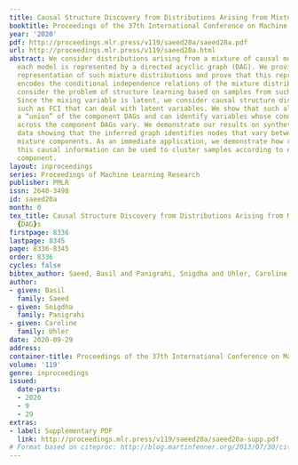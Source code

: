 ```yaml
---
title: Causal Structure Discovery from Distributions Arising from Mixtures of DAGs
booktitle: Proceedings of the 37th International Conference on Machine Learning
year: '2020'
pdf: http://proceedings.mlr.press/v119/saeed20a/saeed20a.pdf
url: http://proceedings.mlr.press/v119/saeed20a.html
abstract: We consider distributions arising from a mixture of causal models, where
  each model is represented by a directed acyclic graph (DAG). We provide a graphical
  representation of such mixture distributions and prove that this representation
  encodes the conditional independence relations of the mixture distribution. We then
  consider the problem of structure learning based on samples from such distributions.
  Since the mixing variable is latent, we consider causal structure discovery algorithms
  such as FCI that can deal with latent variables. We show that such algorithms recover
  a “union” of the component DAGs and can identify variables whose conditional distribution
  across the component DAGs vary. We demonstrate our results on synthetic and real
  data showing that the inferred graph identifies nodes that vary between the different
  mixture components. As an immediate application, we demonstrate how retrieval of
  this causal information can be used to cluster samples according to each mixture
  component.
layout: inproceedings
series: Proceedings of Machine Learning Research
publisher: PMLR
issn: 2640-3498
id: saeed20a
month: 0
tex_title: Causal Structure Discovery from Distributions Arising from Mixtures of
  {DAG}s
firstpage: 8336
lastpage: 8345
page: 8336-8345
order: 8336
cycles: false
bibtex_author: Saeed, Basil and Panigrahi, Snigdha and Uhler, Caroline
author:
- given: Basil
  family: Saeed
- given: Snigdha
  family: Panigrahi
- given: Caroline
  family: Uhler
date: 2020-09-29
address: 
container-title: Proceedings of the 37th International Conference on Machine Learning
volume: '119'
genre: inproceedings
issued:
  date-parts:
  - 2020
  - 9
  - 29
extras:
- label: Supplementary PDF
  link: http://proceedings.mlr.press/v119/saeed20a/saeed20a-supp.pdf
# Format based on citeproc: http://blog.martinfenner.org/2013/07/30/citeproc-yaml-for-bibliographies/
---
```

